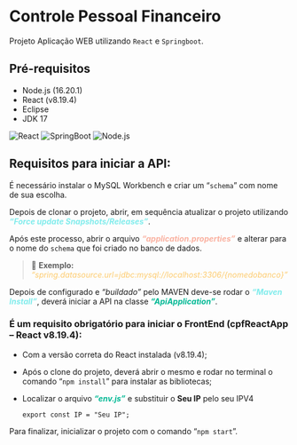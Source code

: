 # Controle Pessoal Financeiro
Projeto Aplicação WEB utilizando `React` e `Springboot`.
<br>

## Pré-requisitos

- Node.js (16.20.1)
- React (v8.19.4)
- Eclipse 
- JDK 17

![React](https://img.shields.io/badge/React-20232A?style=for-the-badge&logo=react&logoColor=61DAFB) ![SpringBoot](https://img.shields.io/badge/Spring-6DB33F?style=for-the-badge&logo=spring&logoColor=white) ![Node.js](https://img.shields.io/badge/Node.js-43853D?style=for-the-badge&logo=node.js&logoColor=white)


## Requisitos para iniciar a API:  
 
É necessário instalar o MySQL Workbench e criar um “`schema`” com nome de sua escolha. 
 
Depois de clonar o projeto, abrir, em sequência atualizar o projeto utilizando <span style="color: #81ecec">**_“Force update Snapshots/Releases”_**</span>.
 
Após este processo, abrir o arquivo <span style="color: #fab1a0">**_“application.properties”_**</span> e alterar para o nome do `schema` que foi criado no banco de dados. 

> 📝 **Exemplo:** <span style="color: #fdcb6e">_“spring.datasource.url=jdbc:mysql://localhost:3306/{nomedobanco}”_</span> 

Depois de configurado e _“buildado”_ pelo MAVEN deve-se rodar o <span style="color: #81ecec">**_“Maven Install”_**</span>, deverá iniciar a API na classe <span style="color: #00b894">**_“ApiApplication”_**</span>. 
 
### É um requisito obrigatório para iniciar o FrontEnd (cpfReactApp – React v8.19.4):  
 
- Com a versão correta do React instalada (v8.19.4);  
 
- Após o clone do projeto, deverá abrir o mesmo e rodar no terminal o comando “`npm install`” para instalar as bibliotecas;
- Localizar o arquivo <span style="color: #00b894">**_“env.js”_**</span> e substituir o **Seu IP** pelo seu IPV4 
  ```console 
  export const IP = "Seu IP";
  ```

Para finalizar, inicializar o projeto com o comando “`npm start`”. 